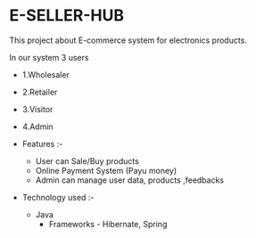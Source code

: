 # E-SELLER-HUB

This project about E-commerce system for electronics products. 

In our system 3 users
  - 1.Wholesaler
 - 2.Retailer
 - 3.Visitor
 - 4.Admin


- Features :-
  - User can Sale/Buy products
  - Online Payment System (Payu money)
  - Admin can manage user data, products ,feedbacks
  
  
- Technology used :-
     - Java
        - Frameworks - Hibernate, Spring
	 	
